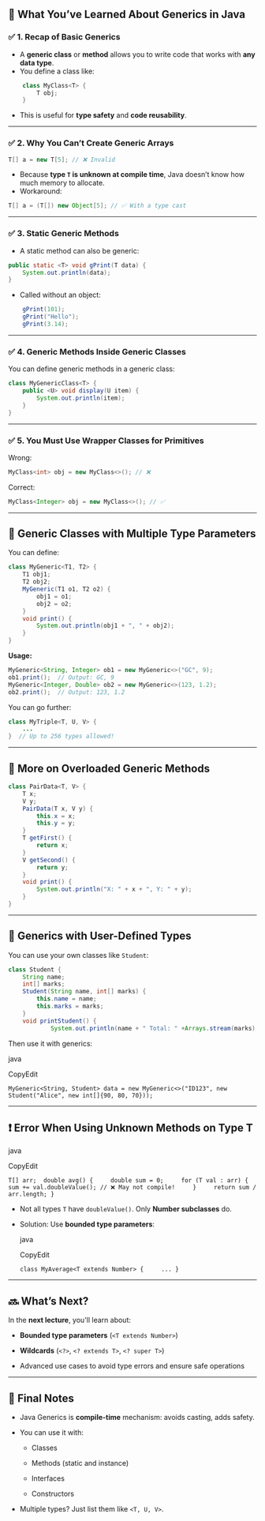 ## 🔷 What You’ve Learned About Generics in Java

### ✅ 1. **Recap of Basic Generics**

- A **generic class** or **method** allows you to write code that works with **any data type**.
- You define a class like:
```java
    class MyClass<T> {     
	    T obj; 
	}
```
- This is useful for **type safety** and **code reusability**.

---

### ✅ 2. **Why You Can’t Create Generic Arrays**

```java
T[] a = new T[5]; // ❌ Invalid
```

- Because **type `T` is unknown at compile time**, Java doesn’t know how much memory to allocate.
- Workaround:
```java
T[] a = (T[]) new Object[5]; // ✅ With a type cast
```

---

### ✅ 3. **Static Generic Methods**

- A static method can also be generic:
```java
public static <T> void gPrint(T data) {     
	System.out.println(data); 
}
```
- Called without an object:
```java
    gPrint(101); 
    gPrint("Hello"); 
    gPrint(3.14);
```
    

---

### ✅ 4. **Generic Methods Inside Generic Classes**

You can define generic methods in a generic class:

```java
class MyGenericClass<T> {     
	public <U> void display(U item) {         
		System.out.println(item);     
	} 
}
```

---

### ✅ 5. **You Must Use Wrapper Classes for Primitives**

Wrong:

```java
MyClass<int> obj = new MyClass<>(); // ❌
```

Correct:

```java
MyClass<Integer> obj = new MyClass<>(); // ✅
```

---

## 🔷 Generic Classes with **Multiple Type Parameters**

You can define:

```java
class MyGeneric<T1, T2> {     
	T1 obj1;     
	T2 obj2;          
	MyGeneric(T1 o1, T2 o2) {         
		obj1 = o1;         
		obj2 = o2;     
	}          
	void print() {         
		System.out.println(obj1 + ", " + obj2);     
	} 
}
```

**Usage:**

```java
MyGeneric<String, Integer> ob1 = new MyGeneric<>("GC", 9); 
ob1.print();  // Output: GC, 9  
MyGeneric<Integer, Double> ob2 = new MyGeneric<>(123, 1.2); 
ob2.print();  // Output: 123, 1.2
```

You can go further:

```java
class MyTriple<T, U, V> { 
	... 
}  // Up to 256 types allowed!
```

---

## 🔷 More on Overloaded Generic Methods

```java
class PairData<T, V> {     
	T x;     
	V y;      
	PairData(T x, V y) {         
		this.x = x;         
		this.y = y;     
	}      
	T getFirst() { 
		return x; 
	}     
	V getSecond() { 
		return y; 
	}      
	void print() {         
		System.out.println("X: " + x + ", Y: " + y);     
	} 
}
```

---

## 🔷 Generics with **User-Defined Types**

You can use your own classes like `Student`:

```java
class Student {     
	String name;     
	int[] marks;      
	Student(String name, int[] marks) {        
		this.name = name;         
		this.marks = marks;     
	}      
	void printStudent() {         
			System.out.println(name + " Total: " +Arrays.stream(marks).sum());     } }
```

Then use it with generics:

java

CopyEdit

`MyGeneric<String, Student> data = new MyGeneric<>("ID123", new Student("Alice", new int[]{90, 80, 70}));`

---

## ❗ Error When Using Unknown Methods on Type T

java

CopyEdit

`T[] arr;  double avg() {     double sum = 0;     for (T val : arr) {         sum += val.doubleValue(); // ❌ May not compile!     }     return sum / arr.length; }`

- Not all types `T` have `doubleValue()`. Only **Number subclasses** do.
    
- Solution: Use **bounded type parameters**:
    
    java
    
    CopyEdit
    
    `class MyAverage<T extends Number> {     ... }`
    

---

## 🔜 What’s Next?

In the **next lecture**, you'll learn about:

- **Bounded type parameters** (`<T extends Number>`)
    
- **Wildcards** (`<?>`, `<? extends T>`, `<? super T>`)
    
- Advanced use cases to avoid type errors and ensure safe operations
    

---

## 📝 Final Notes

- Java Generics is **compile-time** mechanism: avoids casting, adds safety.
    
- You can use it with:
    
    - Classes
        
    - Methods (static and instance)
        
    - Interfaces
        
    - Constructors
        
- Multiple types? Just list them like `<T, U, V>`.